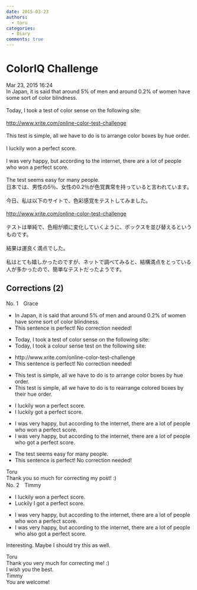 ```yaml
---
date: 2015-03-23
authors:
  - toru
categories:
  - Diary
comments: true
---
```


# ColorIQ Challenge
<div class="date">Mar 23, 2015 16:24</div>
<div id="post"><div id="body_show_ori">
In Japan, it is said that around 5% of men and around 0.2% of women have some sort of color blindness.<br/><br/>Today, I took a test of color sense on the following site:<br/><br/><a href="http://www.xrite.com/online-color-test-challenge" target="_blank">http://www.xrite.com/online-color-test-challenge</a><br/><br/>This test is simple, all we have to do is to arrange color boxes by hue order.<br/><br/>I luckily won a perfect score.<br/><br/>I was very happy, but according to the internet, there are a lot of people who won a perfect score.<br/><br/>The test seems easy for many people.
</div></div>

<!-- more -->

<div id="post_ja"><div id="body_show_mo">
日本では、男性の5％、女性の0.2％が色覚異常を持っていると言われています。<br/><br/>今日、私は以下のサイトで、色彩感覚をテストしてみました。<br/><br/><a href="http://www.xrite.com/online-color-test-challenge" target="_blank">http://www.xrite.com/online-color-test-challenge</a><br/><br/>テストは単純で、色相が順に変化していくように、ボックスを並び替えるというものです。<br/><br/>結果は運良く満点でした。<br/><br/>私はとても嬉しかったのですが、ネットで調べてみると、結構満点をとっている人が多かったので、簡単なテストだったようです。
</div></div>

## Corrections (2)
<div id="block"><div class="first_name"> No. 1　<span class="just_name">Grace </span></div><div id="block2">
<ul class="correction_field">
<li class="incorrect">In Japan, it is said that around 5% of men and around 0.2% of women have some sort of color blindness.</li>
<li class="corrected perfect">This sentence is perfect! No correction needed!</li>
</ul>
<ul class="correction_field">
<li class="incorrect">Today, I took a test of color sense on the following site:</li>
<li class="corrected correct">
Today, I took a colour sense test on the following site:
</li>
</ul>
<ul class="correction_field">
<li class="incorrect">http://www.xrite.com/online-color-test-challenge</li>
<li class="corrected perfect">This sentence is perfect! No correction needed!</li>
</ul>
<ul class="correction_field">
<li class="incorrect">This test is simple, all we have to do is to arrange color boxes by hue order.</li>
<li class="corrected correct">
This test is simple, all we have to do is to rearrange colored boxes by their hue order.
</li>
</ul>
<ul class="correction_field">
<li class="incorrect">I luckily won a perfect score.</li>
<li class="corrected correct">
I luckily got a perfect score.
</li>
</ul>
<ul class="correction_field">
<li class="incorrect">I was very happy, but according to the internet, there are a lot of people who won a perfect score.</li>
<li class="corrected correct">
I was very happy, but according to the internet, there are a lot of people who got a perfect score.
</li>
</ul>
<ul class="correction_field">
<li class="incorrect">The test seems easy for many people.</li>
<li class="corrected perfect">This sentence is perfect! No correction needed!</li>
</ul>
</div><div class="name"><span class="just_name">Toru</span><br>
Thank you so much for correcting my post! :)
</div>
</div>
<div id="block"><div class="first_name"> No. 2　<span class="just_name">Timmy</span></div><div id="block2">
<ul class="correction_field">
<li class="incorrect">I luckily won a perfect score.</li>
<li class="corrected correct">
Luckily I got a perfect score.
</li>
</ul>
<ul class="correction_field">
<li class="incorrect">I was very happy, but according to the internet, there are a lot of people who won a perfect score.</li>
<li class="corrected correct">
I was very happy, but according to the internet, there are a lot of people who <span class="f_blue">also </span>got a perfect score.
</li>
</ul>
<p class="comment_small">
 Interesting. Maybe I should try this as well.
</p>

</div><div class="name"><span class="just_name">Toru</span><br>
Thank you very much for correcting me! :)<br/>I wish you the best.
</div>
<div class="name"><span class="just_name">Timmy</span><br>
You are welcome!
</div>
</div>

